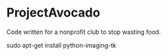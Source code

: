 # ProjectAvocado
Code written for a nonprofit club to stop wasting food.


sudo apt-get install python-imaging-tk